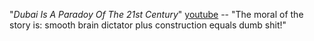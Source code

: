 "_Dubai Is A Paradoy Of The 21st Century_" [youtube] -- "The moral of the story is: smooth brain dictator plus construction equals dumb shit!"

[youtube]: https://yewtu.be/watch?v=SacQ2YdVOyk
